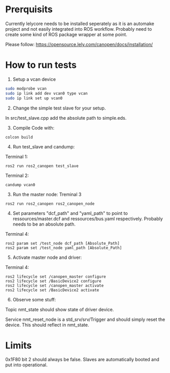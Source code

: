 # Prerquisits

Currently lelycore needs to be installed seperately as it is an automake project and not easily integrated into ROS workflow.
Probably need to create some kind of ROS package wrapper at some point.

Please follow: https://opensource.lely.com/canopen/docs/installation/

# How to run tests

1. Setup a vcan device
```sh
sudo modprobe vcan
sudo ip link add dev vcan0 type vcan
sudo ip link set up vcan0
``` 
2. Change the simple test slave for your setup.

In src/test_slave.cpp add the absolute path to simple.eds.

3. Compile Code with:
```
colcon build
```

4. Run test_slave and candump:

Terminal 1:
```
ros2 run ros2_canopen test_slave
```
Terminal 2:
```
candump vcan0
```

3. Run the master node:
Treminal 3
```
ros2 run ros2_canopen ros2_canopen_node
```

4. Set parameters "dcf_path" and "yaml_path" to point to ressources/master.dcf and ressources/bus.yaml respectively. Probably needs to be an absolute path.

Terminal 4:
```
ros2 param set /test_node dcf_path [Absolute_Path]
ros2 param set /test_node yaml_path [Absolute_Path]
```

5. Activate master node and driver:

Terminal 4:
```
ros2 lifecycle set /canopen_master configure
ros2 lifecycle set /BasicDevice2 configure
ros2 lifecycle set /canopen_master activate
ros2 lifecycle set /BasicDevice2 activate
```

6. Observe some stuff:

Topic nmt_state should show state of driver device.

Service nmt_reset_node is a std_srv/srv/Trigger and should simply reset the device. This should reflect in nmt_state.

# Limits

0x1F80 bit 2 should always be false. Slaves are automatically booted and put into operational.